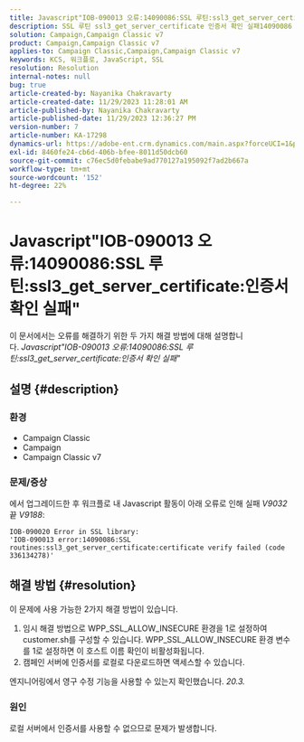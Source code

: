 ```yaml
---
title: Javascript"IOB-090013 오류:14090086:SSL 루틴:ssl3_get_server_certificate:인증서 확인 실패"
description: SSL 루틴 ssl3_get_server_certificate 인증서 확인 실패14090086 Javascript IOB-090013 오류를 해결하는 방법에 대해 알아봅니다.
solution: Campaign,Campaign Classic v7
product: Campaign,Campaign Classic v7
applies-to: Campaign Classic,Campaign,Campaign Classic v7
keywords: KCS, 워크플로, JavaScript, SSL
resolution: Resolution
internal-notes: null
bug: true
article-created-by: Nayanika Chakravarty
article-created-date: 11/29/2023 11:28:01 AM
article-published-by: Nayanika Chakravarty
article-published-date: 11/29/2023 12:36:27 PM
version-number: 7
article-number: KA-17298
dynamics-url: https://adobe-ent.crm.dynamics.com/main.aspx?forceUCI=1&pagetype=entityrecord&etn=knowledgearticle&id=a1576354-aa8e-ee11-8179-6045bd006239
exl-id: 8460fe24-cb6d-406b-bfee-8011d50dcb60
source-git-commit: c76ec5d0febabe9ad770127a195092f7ad2b667a
workflow-type: tm+mt
source-wordcount: '152'
ht-degree: 22%

---
```


# Javascript&quot;IOB-090013 오류:14090086:SSL 루틴:ssl3_get_server_certificate:인증서 확인 실패&quot;


이 문서에서는 오류를 해결하기 위한 두 가지 해결 방법에 대해 설명합니다. *Javascript&quot;IOB-090013 오류:14090086:SSL 루틴:ssl3_get_server_certificate:인증서 확인 실패&quot;*

## 설명 {#description}


### 환경

- Campaign Classic
- Campaign
- Campaign Classic v7


### 문제/증상

에서 업그레이드한 후 워크플로 내 Javascript 활동이 아래 오류로 인해 실패 *V9032*&#x200B;끝 *V9188*:


```
IOB-090020 Error in SSL library: 
'IOB-090013 error:14090086:SSL routines:ssl3_get_server_certificate:certificate verify failed (code 336134278)'
```



## 해결 방법 {#resolution}


이 문제에 사용 가능한 2가지 해결 방법이 있습니다.

1. 임시 해결 방법으로 WPP_SSL_ALLOW_INSECURE 환경을 1로 설정하여 customer.sh를 구성할 수 있습니다. WPP_SSL_ALLOW_INSECURE 환경 변수를 1로 설정하면 이 호스트 이름 확인이 비활성화됩니다.
2. 캠페인 서버에 인증서를 로컬로 다운로드하면 액세스할 수 있습니다.


엔지니어링에서 영구 수정 기능을 사용할 수 있는지 확인했습니다. *20.3.*

### 원인

로컬 서버에서 인증서를 사용할 수 없으므로 문제가 발생합니다.

